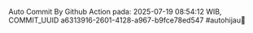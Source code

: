 Auto Commit By Github Action pada: 2025-07-19 08:54:12 WIB, COMMIT_UUID a6313916-2601-4128-a967-b9fce78ed547 #autohijau🗿
